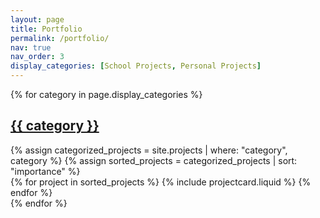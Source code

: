 ```yaml
---
layout: page
title: Portfolio
permalink: /portfolio/
nav: true
nav_order: 3
display_categories: [School Projects, Personal Projects]
---
```


<div class="projects">
    {% for category in page.display_categories %}
        <a id="{{ category }}" href=".#{{ category }}">
            <h2 class="category">{{ category }}</h2>
        </a>
        {% assign categorized_projects = site.projects | where: "category", category %}
        {% assign sorted_projects = categorized_projects | sort: "importance" %}
        <!-- Generate cards for each project -->
        <div class="cards-masonry-vertical">
            {% for project in sorted_projects %}
                {% include projectcard.liquid %}
            {% endfor %}
        </div>
    {% endfor %}
</div>
